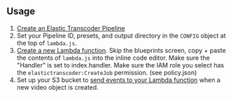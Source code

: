 ## Usage

1. [Create an Elastic Transcoder Pipeline](http://docs.aws.amazon.com/elastictranscoder/latest/developerguide/creating-pipelines.html)
2. Set your Pipeline ID, presets, and output directory in the `CONFIG` object at the top of `lambda.js`.
3. [Create a new Lambda function](http://docs.aws.amazon.com/lambda/latest/dg/getting-started.html). Skip the blueprints screen, copy + paste the contents of `lambda.js` into the inline code editor. Make sure the "Handler" is set to index.handler. Make sure the IAM role you select has the `elastictranscoder:CreateJob` permission. (see policy.json)
4. Set up your S3 bucket to [send events to your Lambda function](http://docs.aws.amazon.com/AmazonS3/latest/dev/NotificationHowTo.html) when a new video object is created.
